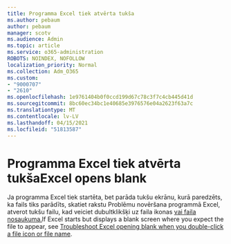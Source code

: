 ```yaml
---
title: Programma Excel tiek atvērta tukša
ms.author: pebaum
author: pebaum
manager: scotv
ms.audience: Admin
ms.topic: article
ms.service: o365-administration
ROBOTS: NOINDEX, NOFOLLOW
localization_priority: Normal
ms.collection: Adm_O365
ms.custom:
- "9000707"
- "2610"
ms.openlocfilehash: 1e9761404b0f0ccd199d67c78c3f7c4cb445d41d
ms.sourcegitcommit: 8bc60ec34bc1e40685e3976576e04a2623f63a7c
ms.translationtype: MT
ms.contentlocale: lv-LV
ms.lasthandoff: 04/15/2021
ms.locfileid: "51813587"
---
```

# <a name="excel-opens-blank"></a><span data-ttu-id="1e45f-102">Programma Excel tiek atvērta tukša</span><span class="sxs-lookup"><span data-stu-id="1e45f-102">Excel opens blank</span></span>

<span data-ttu-id="1e45f-103">Ja programma Excel tiek startēta, bet parāda tukšu ekrānu, kurā paredzēts, ka fails tiks parādīts, skatiet rakstu Problēmu novēršana programmā Excel, atverot tukšu failu, kad veiciet dubultklikšķi uz faila ikonas [vai faila nosaukuma.](https://docs.microsoft.com/office/troubleshoot/excel/excel-opens-blank)</span><span class="sxs-lookup"><span data-stu-id="1e45f-103">If Excel starts but displays a blank screen where you expect the file to appear, see [Troubleshoot Excel opening blank when you double-click a file icon or file name](https://docs.microsoft.com/office/troubleshoot/excel/excel-opens-blank).</span></span>